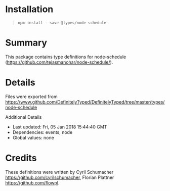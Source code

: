 # Installation
> `npm install --save @types/node-schedule`

# Summary
This package contains type definitions for node-schedule (https://github.com/tejasmanohar/node-schedule/).

# Details
Files were exported from https://www.github.com/DefinitelyTyped/DefinitelyTyped/tree/master/types/node-schedule

Additional Details
 * Last updated: Fri, 05 Jan 2018 15:44:40 GMT
 * Dependencies: events, node
 * Global values: none

# Credits
These definitions were written by Cyril Schumacher <https://github.com/cyrilschumacher>, Florian Plattner <https://github.com/flowpl>.
